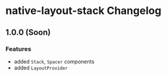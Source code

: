 # native-layout-stack Changelog

## 1.0.0 (Soon)

### Features

- added `Stack`, `Spacer` components
- added `LayoutProvider`
